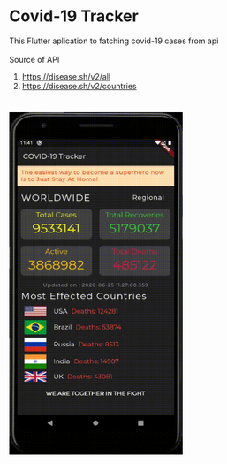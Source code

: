 # Covid-19 Tracker
This Flutter aplication to fatching covid-19 cases from api </br>
<br>
Source of API
1. https://disease.sh/v2/all
2. https://disease.sh/v2/countries
#
<img src="demo (2).gif" width="314" height="620">   
